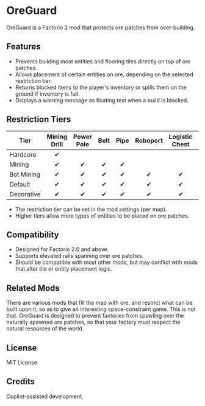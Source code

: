 # OreGuard

OreGuard is a Factorio 2 mod that protects ore patches from over-building.

## Features

- Prevents building most entities and flooring tiles directly on top of ore patches.
- Allows placement of certain entities on ore, depending on the selected restriction tier.
- Returns blocked items to the player's inventory or spills them on the ground if inventory is full.
- Displays a warning message as floating text when a build is blocked.

## Restriction Tiers

| Tier        | Mining Drill | Power Pole | Belt | Pipe | Roboport | Logistic Chest | Container | Beacon | Furnace | Flooring |
|-------------|:-----------:|:----------:|:----:|:----:|:--------:|:--------------:|:---------:|:------:|:-------:|:--------:|
| Hardcore    |      ✔      |            |      |      |          |                |           |        |         |          |
| Mining      |      ✔      |     ✔      |  ✔   |  ✔   |          |                |           |        |         |          |
| Bot Mining  |      ✔      |     ✔      |  ✔   |  ✔   |    ✔     |       ✔        |           |        |         |          |
| Default     |      ✔      |     ✔      |  ✔   |  ✔   |    ✔     |       ✔        |     ✔     |   ✔    |    ✔    |          |
| Decorative  |      ✔      |     ✔      |  ✔   |  ✔   |    ✔     |       ✔        |     ✔     |   ✔    |    ✔    |    ✔     |

- The restriction tier can be set in the mod settings (per map).
- Higher tiers allow more types of entities to be placed on ore patches.

## Compatibility

- Designed for Factorio 2.0 and above.
- Supports elevated rails spanning over ore patches.
- Should be compatible with most other mods, but may conflict with mods that alter tile or entity placement logic.

## Related Mods

There are various mods that fill the map with ore, and restrict what can be built upon it, so as to give an interesting space-constraint game.
This is not that.
OreGuard is designed to prevent factories from spawling over the naturally spawned ore patches, so that your factory must respect the natural resources of the world.

## License

MIT License

## Credits

Copilot-assisted development.